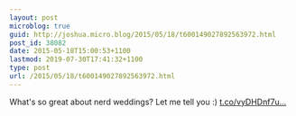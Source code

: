 ```yaml
---
layout: post
microblog: true
guid: http://joshua.micro.blog/2015/05/18/t600149027892563972.html
post_id: 38082
date: 2015-05-18T15:00:53+1100
lastmod: 2019-07-30T17:41:32+1100
type: post
url: /2015/05/18/t600149027892563972.html
---
```

What's so great about nerd weddings? Let me tell you :) [t.co/vyDHDnf7u...](http://t.co/vyDHDnf7uo)
